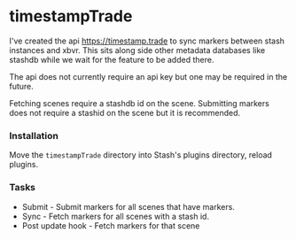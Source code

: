# timestampTrade

I've created the api https://timestamp.trade to sync markers between stash instances and xbvr.
This sits along side other metadata databases like stashdb while we wait for the feature to be added there.

The api does not currently require an api key but one may be required in the future.

Fetching scenes require a stashdb id on the scene.
Submitting markers does not require a stashid on the scene but it is recommended.

### Installation

Move the `timestampTrade` directory into Stash's plugins directory, reload plugins.

### Tasks

-   Submit - Submit markers for all scenes that have markers.
-   Sync - Fetch markers for all scenes with a stash id.
-   Post update hook - Fetch markers for that scene
